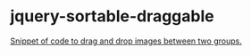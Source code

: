 # jquery-sortable-draggable

[Snippet of code to drag and drop images between two groups.](https://orsifrancesco.github.io/jquery-sortable-draggable/)